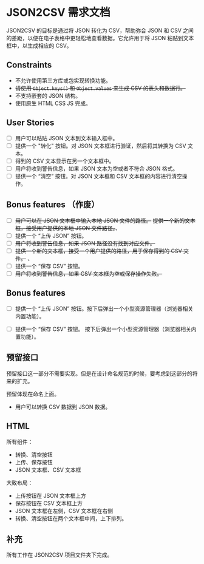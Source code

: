 # JSON2CSV 需求文档

JSON2CSV 的目标是通过将 JSON 转化为 CSV，帮助弥合 JSON 和 CSV 之间的差距，以便在电子表格中更轻松地查看数据。它允许用于将 JSON 粘贴到文本框中，以生成相应的 CSV。

## Constraints

- 不允许使用第三方库或包实现转换功能。
- <del>请使用 `Object.keys()` 和 `Object.values` 来生成 CSV 的表头和数据行。</del>
- 不支持嵌套的 JSON 结构。
- 使用原生 HTML CSS JS 完成。

## User Stories

- [ ] 用户可以粘贴 JSON 文本到文本输入框中。
- [ ] 提供一个 "转化" 按钮。对 JSON 文本框进行验证，然后将其转换为 CSV 文本。
- [ ] 得到的 CSV 文本显示在另一个文本框中。
- [ ] 用户将收到警告信息，如果 JSON 文本为空或者不符合 JSON 格式。
- [ ] 提供一个 “清空” 按钮。对 JSON 文本框和 CSV 文本框的内容进行清空操作。

## Bonus features （作废）

- [ ] <del>用户可以在 JSON 文本框中输入本地 JSON 文件的路径。</del> <del>提供一个新的文本框，接受用户提供的本地 JSON 文件路径。</del>、
- [ ] 提供一个 “上传 JSON” 按钮。
- [ ] <del>用户将收到警告信息，如果 JSON 路径没有找到对应文件。</del>
- [ ] <del>提供一个新的文本框，接受一个用户提供的路径，用于保存得到的 CSV 文件。</del> 、
- [ ] 提供一个 “保存 CSV” 按钮。
- [ ] <del>用户将收到警告信息，如果 CSV 文本框为空或保存操作失败。</del>

## Bonus features 

- [ ] 提供一个 “上传 JSON” 按钮。按下后弹出一个小型资源管理器（浏览器相关内置功能）。

- [ ] 提供一个 “保存 CSV” 按钮。 按下后弹出一个小型资源管理器（浏览器相关内置功能）。

## 预留接口

预留接口这一部分不需要实现。但是在设计命名规范的时候，要考虑到这部分的将来的扩充。

预留体现在命名上面。

- 用户可以转换 CSV 数据到 JSON 数据。

## HTML

所有组件：

- 转换、清空按钮
- 上传、保存按钮
- JSON 文本框、CSV 文本框

大致布局：

- 上传按钮在 JSON 文本框上方
- 保存按钮在 CSV 文本框上方
- JSON 文本框在左侧，CSV 文本框在右侧
- 转换、清空按钮在两个文本框中间，上下排列。

## 补充

所有工作在 JSON2CSV 项目文件夹下完成。
